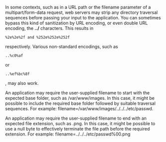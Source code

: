 In some contexts, such as in a URL path or the filename parameter of a multipart/form-data request, web servers may strip any directory traversal sequences before passing your input to the application. You can sometimes bypass this kind of sanitization by URL encoding, or even double URL encoding, the **../** characters. This results in 

```
%2e%2e%2f and %252e%252e%252f
```
respectively. Various non-standard encodings, such as 

```
..%c0%af
```

or 

```
..%ef%bc%8f
```
, may also work.

An application may require the user-supplied filename to start with the expected base folder, such as /var/www/images. In this case, it might be possible to include the required base folder followed by suitable traversal sequences. For example: filename=/var/www/images/../../../etc/passwd.

An application may require the user-supplied filename to end with an expected file extension, such as .png. In this case, it might be possible to use a null byte to effectively terminate the file path before the required extension. For example: filename=../../../etc/passwd%00.png